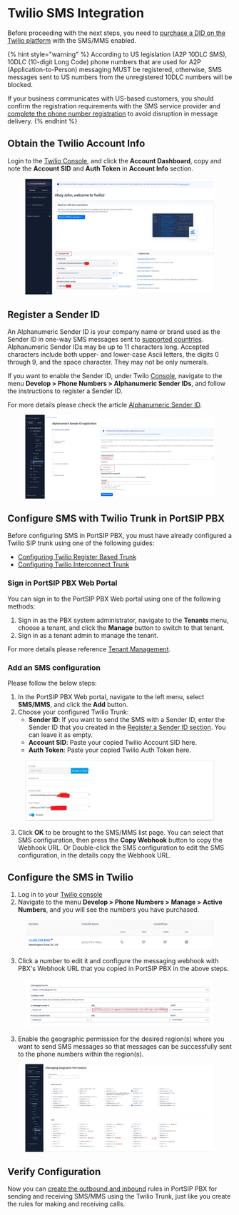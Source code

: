 # Twilio SMS Integration

Before proceeding with the next steps, you need to [purchase a DID on the Twilio platform](purchase-a-did-on-the-twilio.md) with the SMS/MMS enabled.

{% hint style="warning" %}
According to US legislation (A2P 10DLC SMS), 10DLC (10-digit Long Code) phone numbers that are used for A2P (Application-to-Person) messaging MUST be registered, otherwise, SMS messages sent to US numbers from the unregistered 10DLC numbers will be blocked.

If your business communicates with US-based customers, you should confirm the registration requirements with the SMS service provider and [complete the phone number registration](https://support.twilio.com/hc/en-us/articles/1260801864489-How-do-I-register-to-use-A2P-10DLC-messaging-) to avoid disruption in message delivery.
{% endhint %}

## Obtain the Twilio Account Info

Login to the [Twilio Console](https://console.twilio.com/), and click the **Account Dashboard**, copy and note the **Account SID** and **Auth Token** in **Account Info** section.

<figure><img src="../../../.gitbook/assets/twilio-fig23.png" alt=""><figcaption></figcaption></figure>

## Register a Sender ID

An Alphanumeric Sender ID is your company name or brand used as the Sender ID in one-way SMS messages sent to [supported countries](https://help.twilio.com/hc/en-us/articles/223133767-International-support-for-Alphanumeric-Sender-ID). Alphanumeric Sender IDs may be up to 11 characters long. Accepted characters include both upper- and lower-case Ascii letters, the digits 0 through 9, and the space character. They may not be only numerals.

If you want to enable the Sender ID, under Twilo [Console](https://www.twilio.com/console/phone-numbers/search), navigate to the menu **Develop > Phone Numbers > Alphanumeric Sender IDs**, and follow the instructions to register a Sender ID.

For more details please check the article [Alphanumeric Sender ID](https://www.twilio.com/docs/glossary/what-alphanumeric-sender-id).

<figure><img src="../../../.gitbook/assets/twilio-fig26.png" alt=""><figcaption></figcaption></figure>

## Configure SMS with Twilio Trunk in PortSIP PBX

Before configuring SMS in PortSIP PBX, you must have already configured a Twilio SIP trunk using one of the following guides:

* [Configuring Twilio Register Based Trunk](configuring-twilio-register-based-trunk.md)
* [Configuring Twilio Interconnect Trunk](configuring-twilio-interconnect-trunk.md)

### Sign in PortSIP PBX Web Portal

You can sign in to the PortSIP PBX Web portal using one of the following methods:

1. Sign in as the PBX system administrator, navigate to the **Tenants** menu, choose a tenant, and click the **Manage** button to switch to that tenant.
2. Sign in as a tenant admin to manage the tenant.

For more details please reference [Tenant Management](../../portsip-pbx-administration-guide/3-tenant-management.md).

### Add an SMS configuration

Please follow the below steps:

1. In the PortSIP PBX Web portal, navigate to the left menu, select **SMS/MMS**, and click the **Add** button.&#x20;
2. Choose your configured Twilio Trunk:
   * **Sender ID**: If you want to send the SMS with a Sender ID, enter the Sender ID that you created in the [Register a Sender ID section](twilio-sms-integration.md#register-a-sender-id). You can leave it as empty.
   * **Account SID**: Paste your copied Twilio Account SID here.
   * **Auth Token**: Paste your copied Twilio Auth Token here.

<figure><img src="../../../.gitbook/assets/twilio-fig24.png" alt=""><figcaption></figcaption></figure>

3. Click **OK** to be brought to the SMS/MMS list page. You can select that SMS configuration, then press the **Copy Webhook** button to copy the Webhook URL. Or Double-click the SMS configuration to edit the SMS configuration, in the details copy the Webhook URL.

## Configure the SMS in Twilio

1. Log in to your [Twilio console](https://console.twilio.com/)
2. Navigate to the menu **Develop > Phone Numbers > Manage > Active Numbers**, and you will see the numbers you have purchased.

<figure><img src="../../../.gitbook/assets/twilio-fig2.png" alt=""><figcaption></figcaption></figure>

3. Click a number to edit it and configure the messaging webhook with PBX's Webhook URL that you copied in PortSIP PBX in the above steps.

<figure><img src="../../../.gitbook/assets/twilio-fig25.png" alt=""><figcaption></figcaption></figure>

3. Enable the geographic permission for the desired region(s) where you want to send SMS messages so that messages can be successfully sent to the phone numbers within the region(s).

<figure><img src="../../../.gitbook/assets/twilio-fig27.png" alt=""><figcaption></figcaption></figure>

## Verify Configuration

Now you can [create the outbound and inbound](configuring-outbound-and-inbound-calls.md) rules in PortSIP PBX for sending and receiving SMS/MMS using the Twilio Trunk, just like you create the rules for making and receiving calls.

